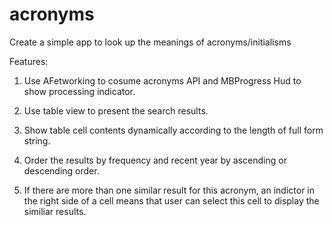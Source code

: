 # acronyms

Create a simple app to look up the meanings of acronyms/initialisms

Features:

1. Use AFetworking to cosume acronyms API and MBProgress Hud to show processing indicator.

2. Use table view to present the search results.

3. Show table cell contents dynamically according to the length of full form string.

4. Order the results by frequency and recent year by ascending or descending order.

5. If there are more than one similar result for this acronym, an indictor in the right side of a cell means that user can select this cell to display the similiar results.
